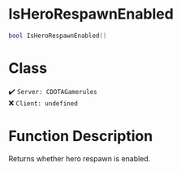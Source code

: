 # IsHeroRespawnEnabled
```lua
bool IsHeroRespawnEnabled()
```
# Class
✔️ `Server: CDOTAGamerules`  
❌ `Client: undefined`  

# Function Description
Returns whether hero respawn is enabled.
